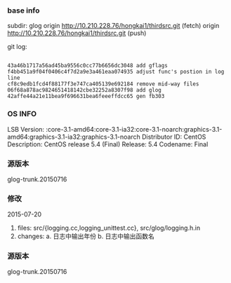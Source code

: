 ### base info
subdir: glog
origin	http://10.210.228.76/hongkai1/thirdsrc.git (fetch)
origin	http://10.210.228.76/hongkai1/thirdsrc.git (push)

git log:
<pre><code>
43a46b1717a56ad45ba9556c0cc77b6656dc3048 add gflags
f4bb451a9f04f0406c4f7d2a9e3a461eaa074935 adjust func's postion in log line
cf8c9edb1fcd4f88177f3e747ca405139e692184 remove mid-way files
06f68a878ac9824651418142cbe32252a8307f98 add glog
42affe44a21e11bea9f696631bea6feeeffdcc65 gen fb303
</code></pre>

### OS INFO
LSB Version:	:core-3.1-amd64:core-3.1-ia32:core-3.1-noarch:graphics-3.1-amd64:graphics-3.1-ia32:graphics-3.1-noarch
Distributor ID:	CentOS
Description:	CentOS release 5.4 (Final)
Release:	5.4
Codename:	Final
### 源版本
 glog-trunk.20150716 

### 修改
 2015-07-20
  1. files: src/{logging.cc,logging_unittest.cc}, src/glog/logging.h.in
  2. changes:
     a. 日志中输出年份
	 b. 日志中输出函数名
### 源版本
 glog-trunk.20150716

